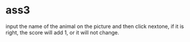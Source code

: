 # ass3
input the name of the animal on the picture and then click nextone, if it is right, the score will add 1, or it will not change.


